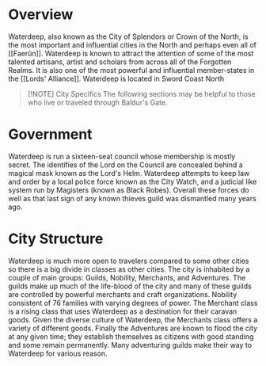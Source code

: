 # Overview
Waterdeep, also known as the City of Splendors or Crown of the North, is the most important and influential cities in the North and perhaps even all of [[Faerûn]]. Waterdeep is known to attract the attention of some of the most talented artisans, artist and scholars from across all of the Forgotten Realms. It is also one of the most powerful and influential member-states in the [[Lords' Alliance]].
Waterdeep is located in Sword Coast North

> [!NOTE] City Specifics
> The following sections may be helpful to those who live or traveled through Baldur's Gate.

# Government
Waterdeep is run a sixteen-seat council whose membership is mostly secret. The identifies of the Lord on the Council are concealed behind a magical mask known as the Lord's Helm. Waterdeep attempts to keep law and order by a local police force known as the City Watch, and a judicial like system run by Magisters (known as Black Robes). Overall these forces do well as that last sign of any known thieves guild was dismantled many years ago. 

# City Structure
Waterdeep is much more open to travelers compared to some other cities so there is a big divide in classes as other cities. The city is inhabited by a couple of main groups: Guilds, Nobility, Merchants, and Adventures. The guilds make up much of the life-blood of the city and many of these guilds are controlled by powerful merchants and craft organizations. Nobility consistent of 76 families with varying degrees of power. The Merchant class is a rising class that uses Waterdeep as a destination for their caravan goods. Given the diverse culture of Waterdeep, the Merchants class offers a variety of different goods. Finally the Adventures are known to flood the city at any given time; they establish themselves as citizens with good standing and some remain permanently. Many adventuring guilds make their way to Waterdeep for various reason.